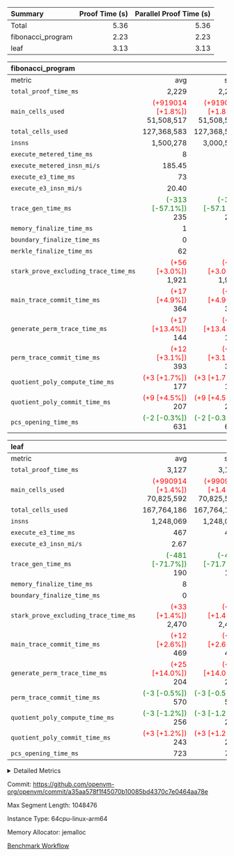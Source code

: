 | Summary | Proof Time (s) | Parallel Proof Time (s) |
|:---|---:|---:|
| Total |  5.36 |  5.36 |
| fibonacci_program |  2.23 |  2.23 |
| leaf |  3.13 |  3.13 |


| fibonacci_program |||||
|:---|---:|---:|---:|---:|
|metric|avg|sum|max|min|
| `total_proof_time_ms ` |  2,229 |  2,229 |  2,229 |  2,229 |
| `main_cells_used     ` | <span style='color: red'>(+919014 [+1.8%])</span> 51,508,517 | <span style='color: red'>(+919014 [+1.8%])</span> 51,508,517 | <span style='color: red'>(+919014 [+1.8%])</span> 51,508,517 | <span style='color: red'>(+919014 [+1.8%])</span> 51,508,517 |
| `total_cells_used    ` |  127,368,583 |  127,368,583 |  127,368,583 |  127,368,583 |
| `insns               ` |  1,500,278 |  3,000,556 |  1,500,278 |  1,500,278 |
| `execute_metered_time_ms` |  8 | -          | -          | -          |
| `execute_metered_insn_mi/s` |  185.45 | -          |  185.45 |  185.45 |
| `execute_e3_time_ms  ` |  73 |  73 |  73 |  73 |
| `execute_e3_insn_mi/s` |  20.40 | -          |  20.40 |  20.40 |
| `trace_gen_time_ms   ` | <span style='color: green'>(-313 [-57.1%])</span> 235 | <span style='color: green'>(-313 [-57.1%])</span> 235 | <span style='color: green'>(-313 [-57.1%])</span> 235 | <span style='color: green'>(-313 [-57.1%])</span> 235 |
| `memory_finalize_time_ms` |  1 |  1 |  1 |  1 |
| `boundary_finalize_time_ms` |  0 |  0 |  0 |  0 |
| `merkle_finalize_time_ms` |  62 |  62 |  62 |  62 |
| `stark_prove_excluding_trace_time_ms` | <span style='color: red'>(+56 [+3.0%])</span> 1,921 | <span style='color: red'>(+56 [+3.0%])</span> 1,921 | <span style='color: red'>(+56 [+3.0%])</span> 1,921 | <span style='color: red'>(+56 [+3.0%])</span> 1,921 |
| `main_trace_commit_time_ms` | <span style='color: red'>(+17 [+4.9%])</span> 364 | <span style='color: red'>(+17 [+4.9%])</span> 364 | <span style='color: red'>(+17 [+4.9%])</span> 364 | <span style='color: red'>(+17 [+4.9%])</span> 364 |
| `generate_perm_trace_time_ms` | <span style='color: red'>(+17 [+13.4%])</span> 144 | <span style='color: red'>(+17 [+13.4%])</span> 144 | <span style='color: red'>(+17 [+13.4%])</span> 144 | <span style='color: red'>(+17 [+13.4%])</span> 144 |
| `perm_trace_commit_time_ms` | <span style='color: red'>(+12 [+3.1%])</span> 393 | <span style='color: red'>(+12 [+3.1%])</span> 393 | <span style='color: red'>(+12 [+3.1%])</span> 393 | <span style='color: red'>(+12 [+3.1%])</span> 393 |
| `quotient_poly_compute_time_ms` | <span style='color: red'>(+3 [+1.7%])</span> 177 | <span style='color: red'>(+3 [+1.7%])</span> 177 | <span style='color: red'>(+3 [+1.7%])</span> 177 | <span style='color: red'>(+3 [+1.7%])</span> 177 |
| `quotient_poly_commit_time_ms` | <span style='color: red'>(+9 [+4.5%])</span> 207 | <span style='color: red'>(+9 [+4.5%])</span> 207 | <span style='color: red'>(+9 [+4.5%])</span> 207 | <span style='color: red'>(+9 [+4.5%])</span> 207 |
| `pcs_opening_time_ms ` | <span style='color: green'>(-2 [-0.3%])</span> 631 | <span style='color: green'>(-2 [-0.3%])</span> 631 | <span style='color: green'>(-2 [-0.3%])</span> 631 | <span style='color: green'>(-2 [-0.3%])</span> 631 |

| leaf |||||
|:---|---:|---:|---:|---:|
|metric|avg|sum|max|min|
| `total_proof_time_ms ` |  3,127 |  3,127 |  3,127 |  3,127 |
| `main_cells_used     ` | <span style='color: red'>(+990914 [+1.4%])</span> 70,825,592 | <span style='color: red'>(+990914 [+1.4%])</span> 70,825,592 | <span style='color: red'>(+990914 [+1.4%])</span> 70,825,592 | <span style='color: red'>(+990914 [+1.4%])</span> 70,825,592 |
| `total_cells_used    ` |  167,764,186 |  167,764,186 |  167,764,186 |  167,764,186 |
| `insns               ` |  1,248,069 |  1,248,069 |  1,248,069 |  1,248,069 |
| `execute_e3_time_ms  ` |  467 |  467 |  467 |  467 |
| `execute_e3_insn_mi/s` |  2.67 | -          |  2.67 |  2.67 |
| `trace_gen_time_ms   ` | <span style='color: green'>(-481 [-71.7%])</span> 190 | <span style='color: green'>(-481 [-71.7%])</span> 190 | <span style='color: green'>(-481 [-71.7%])</span> 190 | <span style='color: green'>(-481 [-71.7%])</span> 190 |
| `memory_finalize_time_ms` |  8 |  8 |  8 |  8 |
| `boundary_finalize_time_ms` |  0 |  0 |  0 |  0 |
| `stark_prove_excluding_trace_time_ms` | <span style='color: red'>(+33 [+1.4%])</span> 2,470 | <span style='color: red'>(+33 [+1.4%])</span> 2,470 | <span style='color: red'>(+33 [+1.4%])</span> 2,470 | <span style='color: red'>(+33 [+1.4%])</span> 2,470 |
| `main_trace_commit_time_ms` | <span style='color: red'>(+12 [+2.6%])</span> 469 | <span style='color: red'>(+12 [+2.6%])</span> 469 | <span style='color: red'>(+12 [+2.6%])</span> 469 | <span style='color: red'>(+12 [+2.6%])</span> 469 |
| `generate_perm_trace_time_ms` | <span style='color: red'>(+25 [+14.0%])</span> 204 | <span style='color: red'>(+25 [+14.0%])</span> 204 | <span style='color: red'>(+25 [+14.0%])</span> 204 | <span style='color: red'>(+25 [+14.0%])</span> 204 |
| `perm_trace_commit_time_ms` | <span style='color: green'>(-3 [-0.5%])</span> 570 | <span style='color: green'>(-3 [-0.5%])</span> 570 | <span style='color: green'>(-3 [-0.5%])</span> 570 | <span style='color: green'>(-3 [-0.5%])</span> 570 |
| `quotient_poly_compute_time_ms` | <span style='color: green'>(-3 [-1.2%])</span> 256 | <span style='color: green'>(-3 [-1.2%])</span> 256 | <span style='color: green'>(-3 [-1.2%])</span> 256 | <span style='color: green'>(-3 [-1.2%])</span> 256 |
| `quotient_poly_commit_time_ms` | <span style='color: red'>(+3 [+1.2%])</span> 243 | <span style='color: red'>(+3 [+1.2%])</span> 243 | <span style='color: red'>(+3 [+1.2%])</span> 243 | <span style='color: red'>(+3 [+1.2%])</span> 243 |
| `pcs_opening_time_ms ` |  723 |  723 |  723 |  723 |



<details>
<summary>Detailed Metrics</summary>

|  | keygen_time_ms | commit_exe_time_ms | app proof_time_ms | agg_layer_time_ms |
| --- | --- | --- | --- |
|  | 48 | 5 | 3,651 | 4,223 | 

| group | single_leaf_agg_time_ms | prove_segment_time_ms | num_children | memory_to_vec_partition_time_ms | insns | fri.log_blowup | execute_metered_time_ms | execute_metered_insn_mi/s | compute_user_public_values_proof_time_ms |
| --- | --- | --- | --- | --- | --- | --- | --- | --- | --- |
| fibonacci_program |  | 3,577 |  | 24 | 1,500,278 | 1 | 8 | 185.45 | 55 | 
| leaf | 4,222 |  | 1 |  |  | 1 |  |  |  | 

| group | air_name | quotient_deg | interactions | constraints |
| --- | --- | --- | --- | --- |
| fibonacci_program | AccessAdapterAir<16> | 2 | 5 | 12 | 
| fibonacci_program | AccessAdapterAir<2> | 2 | 5 | 12 | 
| fibonacci_program | AccessAdapterAir<32> | 2 | 5 | 12 | 
| fibonacci_program | AccessAdapterAir<4> | 2 | 5 | 12 | 
| fibonacci_program | AccessAdapterAir<8> | 2 | 5 | 12 | 
| fibonacci_program | BitwiseOperationLookupAir<8> | 2 | 2 | 4 | 
| fibonacci_program | MemoryMerkleAir<8> | 2 | 4 | 39 | 
| fibonacci_program | PersistentBoundaryAir<8> | 2 | 3 | 7 | 
| fibonacci_program | PhantomAir | 2 | 3 | 5 | 
| fibonacci_program | Poseidon2PeripheryAir<BabyBearParameters>, 1> | 2 | 1 | 286 | 
| fibonacci_program | ProgramAir | 1 | 1 | 4 | 
| fibonacci_program | RangeTupleCheckerAir<2> | 1 | 1 | 4 | 
| fibonacci_program | Rv32HintStoreAir | 2 | 18 | 28 | 
| fibonacci_program | VariableRangeCheckerAir | 1 | 1 | 4 | 
| fibonacci_program | VmAirWrapper<Rv32BaseAluAdapterAir, BaseAluCoreAir<4, 8> | 2 | 20 | 37 | 
| fibonacci_program | VmAirWrapper<Rv32BaseAluAdapterAir, LessThanCoreAir<4, 8> | 2 | 18 | 40 | 
| fibonacci_program | VmAirWrapper<Rv32BaseAluAdapterAir, ShiftCoreAir<4, 8> | 2 | 24 | 91 | 
| fibonacci_program | VmAirWrapper<Rv32BranchAdapterAir, BranchEqualCoreAir<4> | 2 | 11 | 20 | 
| fibonacci_program | VmAirWrapper<Rv32BranchAdapterAir, BranchLessThanCoreAir<4, 8> | 2 | 13 | 35 | 
| fibonacci_program | VmAirWrapper<Rv32CondRdWriteAdapterAir, Rv32JalLuiCoreAir> | 2 | 10 | 18 | 
| fibonacci_program | VmAirWrapper<Rv32JalrAdapterAir, Rv32JalrCoreAir> | 2 | 16 | 20 | 
| fibonacci_program | VmAirWrapper<Rv32LoadStoreAdapterAir, LoadSignExtendCoreAir<4, 8> | 2 | 18 | 33 | 
| fibonacci_program | VmAirWrapper<Rv32LoadStoreAdapterAir, LoadStoreCoreAir<4> | 2 | 17 | 40 | 
| fibonacci_program | VmAirWrapper<Rv32MultAdapterAir, DivRemCoreAir<4, 8> | 2 | 25 | 84 | 
| fibonacci_program | VmAirWrapper<Rv32MultAdapterAir, MulHCoreAir<4, 8> | 2 | 24 | 31 | 
| fibonacci_program | VmAirWrapper<Rv32MultAdapterAir, MultiplicationCoreAir<4, 8> | 2 | 19 | 19 | 
| fibonacci_program | VmAirWrapper<Rv32RdWriteAdapterAir, Rv32AuipcCoreAir> | 2 | 12 | 14 | 
| fibonacci_program | VmConnectorAir | 2 | 5 | 11 | 
| leaf | AccessAdapterAir<2> | 2 | 5 | 12 | 
| leaf | AccessAdapterAir<4> | 2 | 5 | 12 | 
| leaf | AccessAdapterAir<8> | 2 | 5 | 12 | 
| leaf | FriReducedOpeningAir | 2 | 39 | 71 | 
| leaf | JalRangeCheckAir | 2 | 9 | 14 | 
| leaf | NativePoseidon2Air<BabyBearParameters>, 1> | 2 | 136 | 572 | 
| leaf | PhantomAir | 2 | 3 | 5 | 
| leaf | ProgramAir | 1 | 1 | 4 | 
| leaf | VariableRangeCheckerAir | 1 | 1 | 4 | 
| leaf | VmAirWrapper<AluNativeAdapterAir, FieldArithmeticCoreAir> | 2 | 15 | 27 | 
| leaf | VmAirWrapper<BranchNativeAdapterAir, BranchEqualCoreAir<1> | 2 | 11 | 25 | 
| leaf | VmAirWrapper<NativeAdapterAir<2, 0>, PublicValuesCoreAir> | 2 | 11 | 30 | 
| leaf | VmAirWrapper<NativeLoadStoreAdapterAir<1>, NativeLoadStoreCoreAir<1> | 2 | 15 | 20 | 
| leaf | VmAirWrapper<NativeLoadStoreAdapterAir<4>, NativeLoadStoreCoreAir<4> | 2 | 15 | 20 | 
| leaf | VmAirWrapper<NativeVectorizedAdapterAir<4>, FieldExtensionCoreAir> | 2 | 15 | 27 | 
| leaf | VmConnectorAir | 2 | 5 | 11 | 
| leaf | VolatileBoundaryAir | 2 | 7 | 19 | 

| group | air_name | idx | rows | prep_cols | perm_cols | main_cols | cells |
| --- | --- | --- | --- | --- | --- | --- | --- |
| leaf | AccessAdapterAir<2> | 0 | 262,144 |  | 16 | 11 | 7,077,888 | 
| leaf | AccessAdapterAir<4> | 0 | 131,072 |  | 16 | 13 | 3,801,088 | 
| leaf | AccessAdapterAir<8> | 0 | 4,096 |  | 16 | 17 | 135,168 | 
| leaf | FriReducedOpeningAir | 0 | 524,288 |  | 84 | 27 | 58,195,968 | 
| leaf | JalRangeCheckAir | 0 | 65,536 |  | 28 | 12 | 2,621,440 | 
| leaf | NativePoseidon2Air<BabyBearParameters>, 1> | 0 | 65,536 |  | 312 | 398 | 46,530,560 | 
| leaf | PhantomAir | 0 | 32,768 |  | 12 | 6 | 589,824 | 
| leaf | ProgramAir | 0 | 131,072 |  | 8 | 10 | 2,359,296 | 
| leaf | VariableRangeCheckerAir | 0 | 262,144 | 2 | 8 | 1 | 2,359,296 | 
| leaf | VmAirWrapper<AluNativeAdapterAir, FieldArithmeticCoreAir> | 0 | 1,048,576 |  | 36 | 29 | 68,157,440 | 
| leaf | VmAirWrapper<BranchNativeAdapterAir, BranchEqualCoreAir<1> | 0 | 131,072 |  | 28 | 23 | 6,684,672 | 
| leaf | VmAirWrapper<NativeAdapterAir<2, 0>, PublicValuesCoreAir> | 0 | 64 |  | 28 | 27 | 3,520 | 
| leaf | VmAirWrapper<NativeLoadStoreAdapterAir<1>, NativeLoadStoreCoreAir<1> | 0 | 524,288 |  | 40 | 21 | 31,981,568 | 
| leaf | VmAirWrapper<NativeLoadStoreAdapterAir<4>, NativeLoadStoreCoreAir<4> | 0 | 131,072 |  | 40 | 27 | 8,781,824 | 
| leaf | VmAirWrapper<NativeVectorizedAdapterAir<4>, FieldExtensionCoreAir> | 0 | 131,072 |  | 36 | 38 | 9,699,328 | 
| leaf | VmConnectorAir | 0 | 2 | 1 | 16 | 5 | 42 | 
| leaf | VolatileBoundaryAir | 0 | 131,072 |  | 20 | 12 | 4,194,304 | 

| group | air_name | segment | rows | prep_cols | perm_cols | main_cols | cells |
| --- | --- | --- | --- | --- | --- | --- | --- |
| fibonacci_program | AccessAdapterAir<8> | 0 | 128 |  | 16 | 17 | 4,224 | 
| fibonacci_program | BitwiseOperationLookupAir<8> | 0 | 65,536 | 3 | 8 | 2 | 655,360 | 
| fibonacci_program | MemoryMerkleAir<8> | 0 | 512 |  | 16 | 32 | 24,576 | 
| fibonacci_program | PersistentBoundaryAir<8> | 0 | 128 |  | 12 | 20 | 4,096 | 
| fibonacci_program | PhantomAir | 0 | 1 |  | 12 | 6 | 18 | 
| fibonacci_program | Poseidon2PeripheryAir<BabyBearParameters>, 1> | 0 | 256 |  | 8 | 300 | 78,848 | 
| fibonacci_program | ProgramAir | 0 | 8,192 |  | 8 | 10 | 147,456 | 
| fibonacci_program | RangeTupleCheckerAir<2> | 0 | 524,288 | 2 | 8 | 1 | 4,718,592 | 
| fibonacci_program | Rv32HintStoreAir | 0 | 4 |  | 44 | 32 | 304 | 
| fibonacci_program | VariableRangeCheckerAir | 0 | 262,144 | 2 | 8 | 1 | 2,359,296 | 
| fibonacci_program | VmAirWrapper<Rv32BaseAluAdapterAir, BaseAluCoreAir<4, 8> | 0 | 1,048,576 |  | 52 | 36 | 92,274,688 | 
| fibonacci_program | VmAirWrapper<Rv32BaseAluAdapterAir, LessThanCoreAir<4, 8> | 0 | 524,288 |  | 40 | 37 | 40,370,176 | 
| fibonacci_program | VmAirWrapper<Rv32BranchAdapterAir, BranchEqualCoreAir<4> | 0 | 262,144 |  | 28 | 26 | 14,155,776 | 
| fibonacci_program | VmAirWrapper<Rv32BranchAdapterAir, BranchLessThanCoreAir<4, 8> | 0 | 8 |  | 32 | 32 | 512 | 
| fibonacci_program | VmAirWrapper<Rv32CondRdWriteAdapterAir, Rv32JalLuiCoreAir> | 0 | 131,072 |  | 28 | 18 | 6,029,312 | 
| fibonacci_program | VmAirWrapper<Rv32JalrAdapterAir, Rv32JalrCoreAir> | 0 | 32 |  | 36 | 28 | 2,048 | 
| fibonacci_program | VmAirWrapper<Rv32LoadStoreAdapterAir, LoadStoreCoreAir<4> | 0 | 128 |  | 52 | 41 | 11,904 | 
| fibonacci_program | VmAirWrapper<Rv32RdWriteAdapterAir, Rv32AuipcCoreAir> | 0 | 16 |  | 28 | 20 | 768 | 
| fibonacci_program | VmConnectorAir | 0 | 2 | 1 | 16 | 5 | 42 | 

| group | idx | trace_gen_time_ms | total_proof_time_ms | total_cells_used | total_cells | stark_prove_excluding_trace_time_ms | quotient_poly_compute_time_ms | quotient_poly_commit_time_ms | perm_trace_commit_time_ms | pcs_opening_time_ms | memory_finalize_time_ms | main_trace_commit_time_ms | main_cells_used | insns | generate_perm_trace_time_ms | execute_e3_time_ms | execute_e3_insn_mi/s | boundary_finalize_time_ms |
| --- | --- | --- | --- | --- | --- | --- | --- | --- | --- | --- | --- | --- | --- | --- | --- | --- | --- | --- |
| leaf | 0 | 190 | 3,127 | 167,764,186 | 253,173,226 | 2,470 | 256 | 243 | 570 | 723 | 8 | 469 | 70,825,592 | 1,248,069 | 204 | 467 | 2.67 | 0 | 

| group | idx | trace_height_constraint | weighted_sum | threshold |
| --- | --- | --- | --- | --- |
| leaf | 0 | 0 | 5,439,620 | 2,013,265,921 | 
| leaf | 0 | 1 | 26,751,232 | 2,013,265,921 | 
| leaf | 0 | 2 | 2,719,810 | 2,013,265,921 | 
| leaf | 0 | 3 | 26,878,212 | 2,013,265,921 | 
| leaf | 0 | 4 | 131,072 | 2,013,265,921 | 
| leaf | 0 | 5 | 62,313,162 | 2,013,265,921 | 

| group | segment | trace_gen_time_ms | total_proof_time_ms | total_cells_used | total_cells | stark_prove_excluding_trace_time_ms | quotient_poly_compute_time_ms | quotient_poly_commit_time_ms | perm_trace_commit_time_ms | pcs_opening_time_ms | merkle_finalize_time_ms | memory_to_vec_partition_time_ms | memory_finalize_time_ms | main_trace_commit_time_ms | main_cells_used | insns | generate_perm_trace_time_ms | execute_e3_time_ms | execute_e3_insn_mi/s | boundary_finalize_time_ms |
| --- | --- | --- | --- | --- | --- | --- | --- | --- | --- | --- | --- | --- | --- | --- | --- | --- | --- | --- | --- | --- |
| fibonacci_program | 0 | 235 | 2,229 | 127,368,583 | 160,837,996 | 1,921 | 177 | 207 | 393 | 631 | 62 | 24 | 1 | 364 | 51,508,517 | 1,500,278 | 144 | 73 | 20.40 | 0 | 

| group | segment | trace_height_constraint | weighted_sum | threshold |
| --- | --- | --- | --- | --- |
| fibonacci_program | 0 | 0 | 3,932,542 | 2,013,265,921 | 
| fibonacci_program | 0 | 1 | 10,749,400 | 2,013,265,921 | 
| fibonacci_program | 0 | 2 | 1,966,271 | 2,013,265,921 | 
| fibonacci_program | 0 | 3 | 10,749,532 | 2,013,265,921 | 
| fibonacci_program | 0 | 4 | 1,664 | 2,013,265,921 | 
| fibonacci_program | 0 | 5 | 640 | 2,013,265,921 | 
| fibonacci_program | 0 | 6 | 7,209,100 | 2,013,265,921 | 
| fibonacci_program | 0 | 7 |  | 2,013,265,921 | 
| fibonacci_program | 0 | 8 | 35,535,101 | 2,013,265,921 | 

</details>


Commit: https://github.com/openvm-org/openvm/commit/a35aa578f1f45070b10085bd4370c7e0464aa78e

Max Segment Length: 1048476

Instance Type: 64cpu-linux-arm64

Memory Allocator: jemalloc

[Benchmark Workflow](https://github.com/openvm-org/openvm/actions/runs/16524502536)
